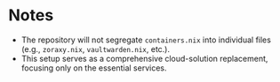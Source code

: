 # Notes

- The repository will not segregate `containers.nix` into individual files (e.g., `zoraxy.nix`, `vaultwarden.nix`, etc.).  
- This setup serves as a comprehensive cloud-solution replacement, focusing only on the essential services.  
